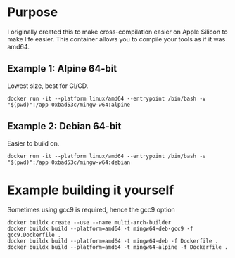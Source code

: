 # Purpose
I originally created this to make cross-compilation easier on Apple Silicon to make life easier. This container allows you to compile your tools as if it was amd64.

## Example 1: Alpine 64-bit
Lowest size, best for CI/CD.
```
docker run -it --platform linux/amd64 --entrypoint /bin/bash -v "$(pwd)":/app 0xbad53c/mingw-w64:alpine
```

## Example 2: Debian 64-bit
Easier to build on.
```
docker run -it --platform linux/amd64 --entrypoint /bin/bash -v "$(pwd)":/app 0xbad53c/mingw-w64:debian
```

# Example building it yourself
Sometimes using gcc9 is required, hence the gcc9 option
```
docker buildx create --use --name multi-arch-builder
docker buildx build --platform=amd64 -t mingw64-deb-gcc9 -f gcc9.Dockerfile .
docker buildx build --platform=amd64 -t mingw64-deb -f Dockerfile .
docker buildx build --platform=amd64 -t mingw64-alpine -f Dockerfile .
```
